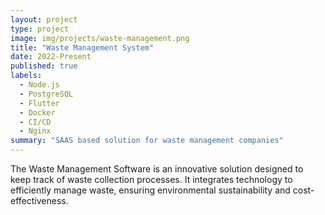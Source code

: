 ```yaml
---
layout: project
type: project
image: img/projects/waste-management.png
title: "Waste Management System"
date: 2022-Present
published: true
labels:
  - Node.js
  - PostgreSQL
  - Flutter
  - Docker
  - CI/CD
  - Nginx
summary: "SAAS based solution for waste management companies"
---
```


The Waste Management Software is an innovative solution designed to keep track of waste collection processes. It integrates technology to efficiently manage waste, ensuring environmental sustainability and cost-effectiveness.